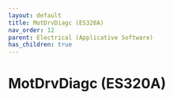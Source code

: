 ```yaml
---
layout: default
title: MotDrvDiagc (ES320A)
nav_order: 12
parent: Electrical (Applicative Software)
has_children: true
---
```

# MotDrvDiagc (ES320A)
